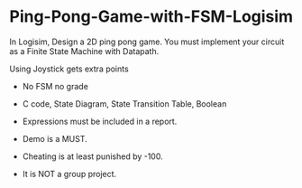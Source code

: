 # Ping-Pong-Game-with-FSM-Logisim

In Logisim, Design a 2D ping pong game. You must implement your circuit as a Finite State Machine
with Datapath.



 Using Joystick gets extra points

- No FSM no grade

- C code, State Diagram, State Transition Table, Boolean

- Expressions must be included in a report.

- Demo is a MUST.

- Cheating is at least punished by -100.

- It is NOT a group project.
